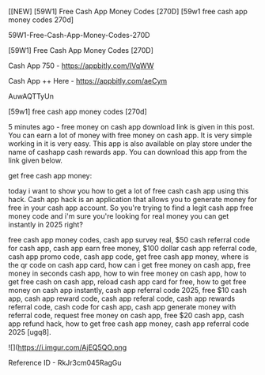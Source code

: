 [[NEW] [59W1] Free Cash App Money Codes [270D] [59w1 free cash app money codes 270d]

59W1-Free-Cash-App-Money-Codes-270D

[59W1] Free Cash App Money Codes [270D]

Cash App 750 -  https://appbitly.com/IVqWW


Cash App ++ Here - https://appbitly.com/aeCym


AuwAQTTyUn

[59w1] free cash app money codes [270d]

5 minutes ago - free money on cash app download link is given in this post. You can earn a lot of money with free money on cash app. It is very simple working in it is very easy. This app is also available on play store under the name of cashapp  cash rewards app. You can download this app from the link given below.

 get free cash app money:

today i want to show you how to get a lot of free cash cash app using this hack. Cash app hack is an application that allows you to generate money for free in your cash app account. So you're trying to find a legit cash app free money code and i'm sure you're looking for real money you can get instantly in 2025 right?

free cash app money codes, cash app survey real, $50 cash referral code for cash app, cash app earn free money, $100 dollar cash app referral code, cash app promo code, cash app code, get free cash app money, where is the qr code on cash app card, how can i get free money on cash app, free money in seconds cash app, how to win free money on cash app, how to get free cash on cash app, reload cash app card for free, how to get free money on cash app instantly, cash app referral code 2025, free $10 cash app, cash app reward code, cash app referal code, cash app rewards referral code, cash code for cash app, cash app generate money with referral code, request free money on cash app, free $20 cash app, cash app refund hack, how to get free cash app money, cash app referral code 2025 [ugq8].

![](https://i.imgur.com/AjEQ5QO.png

Reference ID - RkJr3cm045RagGu